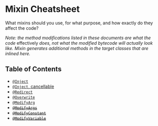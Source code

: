 # Mixin Cheatsheet

What mixins should you use, for what purpose, and how exactly do they affect the code?

_Note: the method modifications listed in these documents are what the code_ effectively _does, not what the modified bytecode will actually look like. Mixin generates additional methods in the target classes that are inlined here._

## Table of Contents

 - [`@Inject`](inject.md)
 - [`@Inject`, cancellable](inject-cancellable.md)
 - [`@Redirect`](redirect.md)
 - [`@Overwrite`](overwrite.md)
 - [`@ModifyArg`](modify-arg.md)
 - ~~[`@ModifyArgs`](modify-args.md)~~
 - ~~[`@ModifyConstant`](modify-constant.md)~~
 - ~~[`@ModifyVariable`](modify-variable.md)~~